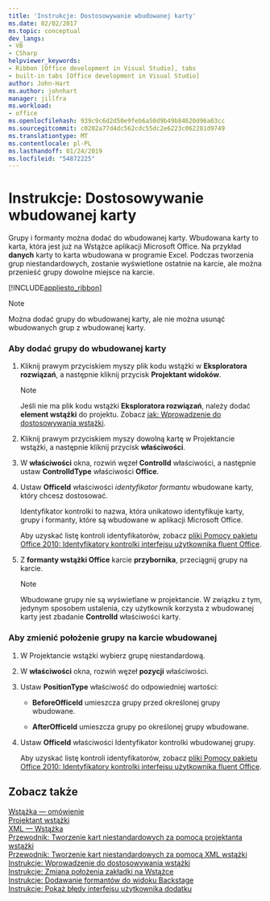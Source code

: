 ```yaml
---
title: 'Instrukcje: Dostosowywanie wbudowanej karty'
ms.date: 02/02/2017
ms.topic: conceptual
dev_langs:
- VB
- CSharp
helpviewer_keywords:
- Ribbon [Office development in Visual Studio], tabs
- built-in tabs [Office development in Visual Studio]
author: John-Hart
ms.author: johnhart
manager: jillfra
ms.workload:
- office
ms.openlocfilehash: 939c9c6d2d50e9feb6a50d9b49b84620d96a03cc
ms.sourcegitcommit: c0202a77d4dc562cdc55dc2e6223c062281d9749
ms.translationtype: MT
ms.contentlocale: pl-PL
ms.lasthandoff: 01/24/2019
ms.locfileid: "54872225"
---
```

# <a name="how-to-customize-a-built-in-tab"></a>Instrukcje: Dostosowywanie wbudowanej karty
  Grupy i formanty można dodać do wbudowanej karty. Wbudowana karty to karta, która jest już na Wstążce aplikacji Microsoft Office. Na przykład **danych** karty to karta wbudowana w programie Excel. Podczas tworzenia grup niestandardowych, zostanie wyświetlone ostatnie na karcie, ale można przenieść grupy dowolne miejsce na karcie.  
  
 [!INCLUDE[appliesto_ribbon](../vsto/includes/appliesto-ribbon-md.md)]  
  
> [!NOTE]  
>  Można dodać grupy do wbudowanej karty, ale nie można usunąć wbudowanych grup z wbudowanej karty.  
  
### <a name="to-add-groups-to-a-built-in-tab"></a>Aby dodać grupy do wbudowanej karty  
  
1.  Kliknij prawym przyciskiem myszy plik kodu wstążki w **Eksploratora rozwiązań**, a następnie kliknij przycisk **Projektant widoków**.  
  
    > [!NOTE]  
    >  Jeśli nie ma plik kodu wstążki **Eksploratora rozwiązań**, należy dodać **element wstążki** do projektu. Zobacz [jak: Wprowadzenie do dostosowywania wstążki](../vsto/how-to-get-started-customizing-the-ribbon.md).  
  
2.  Kliknij prawym przyciskiem myszy dowolną kartę w Projektancie wstążki, a następnie kliknij przycisk **właściwości**.  
  
3.  W **właściwości** okna, rozwiń węzeł **ControlId** właściwości, a następnie ustaw **ControlIdType** właściwości **Office**.  
  
4.  Ustaw **OfficeId** właściwości *identyfikator formantu* wbudowane karty, który chcesz dostosować.  
  
     Identyfikator kontrolki to nazwa, która unikatowo identyfikuje karty, grupy i formanty, które są wbudowane w aplikacji Microsoft Office.  
  
     Aby uzyskać listę kontroli identyfikatorów, zobacz [pliki Pomocy pakietu Office 2010: Identyfikatory kontrolki interfejsu użytkownika fluent Office](http://go.microsoft.com/fwlink/?LinkID=181052).  
  
5.  Z **formanty wstążki Office** karcie **przybornika**, przeciągnij grupy na karcie.  
  
    > [!NOTE]  
    >  Wbudowane grupy nie są wyświetlane w projektancie. W związku z tym, jedynym sposobem ustalenia, czy użytkownik korzysta z wbudowanej karty jest zbadanie **ControlId** właściwości karty.  
  
### <a name="to-position-groups-on-a-built-in-tab"></a>Aby zmienić położenie grupy na karcie wbudowanej  
  
1.  W Projektancie wstążki wybierz grupę niestandardową.  
  
2.  W **właściwości** okna, rozwiń węzeł **pozycji** właściwości.  
  
3.  Ustaw **PositionType** właściwość do odpowiedniej wartości:  
  
    -   **BeforeOfficeId** umieszcza grupy przed określonej grupy wbudowane.  
  
    -   **AfterOfficeId** umieszcza grupy po określonej grupy wbudowane.  
  
4.  Ustaw **OfficeId** właściwości Identyfikator kontrolki wbudowanej grupy.  
  
     Aby uzyskać listę kontroli identyfikatorów, zobacz [pliki Pomocy pakietu Office 2010: Identyfikatory kontrolki interfejsu użytkownika fluent Office](http://go.microsoft.com/fwlink/?LinkID=181052).  
  
## <a name="see-also"></a>Zobacz także  
 [Wstążka — omówienie](../vsto/ribbon-overview.md)   
 [Projektant wstążki](../vsto/ribbon-designer.md)   
 [XML — Wstążka](../vsto/ribbon-xml.md)   
 [Przewodnik: Tworzenie kart niestandardowych za pomocą projektanta wstążki](../vsto/walkthrough-creating-a-custom-tab-by-using-the-ribbon-designer.md)   
 [Przewodnik: Tworzenie kart niestandardowych za pomocą XML wstążki](../vsto/walkthrough-creating-a-custom-tab-by-using-ribbon-xml.md)   
 [Instrukcje: Wprowadzenie do dostosowywania wstążki](../vsto/how-to-get-started-customizing-the-ribbon.md)   
 [Instrukcje: Zmiana położenia zakładki na Wstążce](../vsto/how-to-change-the-position-of-a-tab-on-the-ribbon.md)   
 [Instrukcje: Dodawanie formantów do widoku Backstage](../vsto/how-to-add-controls-to-the-backstage-view.md)   
 [Instrukcje: Pokaż błędy interfejsu użytkownika dodatku](../vsto/how-to-show-add-in-user-interface-errors.md)  
